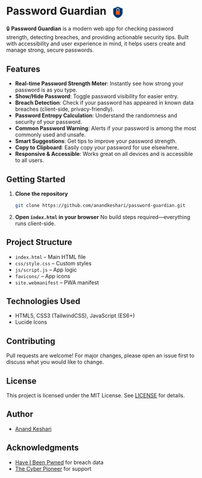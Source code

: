 # Password Guardian <img src="favicons/android-chrome-192x192.png" alt="Password Guardian Logo" width="32" height="32" style="vertical-align:middle; margin-left:8px;" />

🔒 **Password Guardian** is a modern web app for checking password strength, detecting breaches, and providing actionable security tips. Built with accessibility and user experience in mind, it helps users create and manage strong, secure passwords.

## Features

- **Real-time Password Strength Meter**: Instantly see how strong your password is as you type.
- **Show/Hide Password**: Toggle password visibility for easier entry.
- **Breach Detection**: Check if your password has appeared in known data breaches (client-side, privacy-friendly).
- **Password Entropy Calculation**: Understand the randomness and security of your password.
- **Common Password Warning**: Alerts if your password is among the most commonly used and unsafe.
- **Smart Suggestions**: Get tips to improve your password strength.
- **Copy to Clipboard**: Easily copy your password for use elsewhere.
- **Responsive & Accessible**: Works great on all devices and is accessible to all users.

## Getting Started

1. **Clone the repository**
   ```sh
   git clone https://github.com/anandkeshari/password-guardian.git
   ```
2. **Open `index.html` in your browser**
   No build steps required—everything runs client-side.

## Project Structure

- `index.html` – Main HTML file
- `css/style.css` – Custom styles
- `js/script.js` – App logic
- `favicons/` – App icons
- `site.webmanifest` – PWA manifest

## Technologies Used
- HTML5, CSS3 (TailwindCSS), JavaScript (ES6+)
- Lucide Icons

## Contributing
Pull requests are welcome! For major changes, please open an issue first to discuss what you would like to change.

## License
This project is licensed under the MIT License. See [LICENSE](LICENSE) for details.

## Author
- [Anand Keshari](https://anandkeshari.com.np)

## Acknowledgments
- [Have I Been Pwned](https://haveibeenpwned.com/) for breach data
- [The Cyber Pioneer](https://tcpioneer.org) for support
